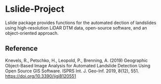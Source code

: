 Lslide-Project
=========

Lslide package provides functions for the automated dection of landslides using high-resolution LiDAR DTM data, open-source software, and an object-oriented approach.


## Reference

Knevels, R., Petschko, H., Leopold, P., Brenning, A. (2019) Geographic Object-Based Image Analysis for Automated Landslide Detection Using Open Source GIS Software. ISPRS Int. J. Geo-Inf. 2019, 8(12), 551. https://doi.org/10.3390/ijgi8120551
